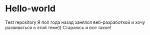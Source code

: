 # Hello-world
Test repository
Я пол года назад занялся веб-разработкой и хочу развиваться в этой теме))
Стараюсь и все такое!
